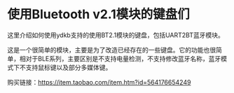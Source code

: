 # 使用Bluetooth v2.1模块的键盘们

这里介绍如何使用ydkb支持的使用BT2.1模块的键盘，包括UART2BT蓝牙模块。

这是一个很简单的模块，主要是为了改造已经存在的一些键盘。它的功能也很简单，相对于BLE系列，主要区别是不支持电量检测，不支持修改蓝牙名称，蓝牙模式下不支持鼠标键以及部分多媒体键。

购买链接：https://item.taobao.com/item.htm?id=564176654249
